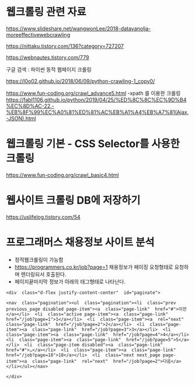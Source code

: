 # 웹크롤링 관련 자료 

https://www.slideshare.net/wangwonLee/2018-datayanolja-moreeffectivewebcrawling


https://nittaku.tistory.com/136?category=727207

https://webnautes.tistory.com/779

구글 검색 : 파이썬 동적 웹페이지 크롤링



https://l0o02.github.io/2018/06/09/python-crawling-1_copy0/



https://www.fun-coding.org/crawl_advance5.html  -xpath 를 이용한 크롤링 
https://fabl1106.github.io/python/2019/04/25/%ED%8C%8C%EC%9D%B4%EC%8D%AC-22.-%EB%8F%99%EC%A0%81%ED%81%AC%EB%A1%A4%EB%A7%81(Ajax,-JSON).html



# 웹크롤링 기본 - CSS Selector를 사용한 크롤링
https://www.fun-coding.org/crawl_basic4.html


# 웹사이트 크롤링 DB에 저장하기
https://uslifelog.tistory.com/54


# 프로그래머스 채용정보 사이트 분석 
- 정적웹크롤링이 가능함 
- https://programmers.co.kr/job?page=1 채용정보가 페이징 요청형태로 요청하며 렌더링되서 호출된다. 
- 페이지끝마지막 정보가 아래의 태그형태로 나타난다. 
```
<div  class="d-flex justify-content-center"  id="paginate">

<nav  class="pagination"><ul  class="pagination"><li  class="prev previous_page disabled page-item"><a  class="page-link"  href="#">이전</a></li>  <li  class="active page-item"><a  class="page-link"  href="/job?page=1">1</a></li>  <li  class="page-item"><a  rel="next"  class="page-link"  href="/job?page=2">2</a></li>  <li  class="page-item"><a  class="page-link"  href="/job?page=3">3</a></li>  <li  class="page-item"><a  class="page-link"  href="/job?page=4">4</a></li>  <li  class="page-item"><a  class="page-link"  href="/job?page=5">5</a></li>  <li  class="page-item disabled"><a  class="page-link"  href="#">…</a></li>  <li  class="page-item"><a  class="page-link"  href="/job?page=18">18</a></li>  <li  class="next next_page page-item"><a  class="page-link"  rel="next"  href="/job?page=2">다음</a></li></ul></nav>

</div>

```